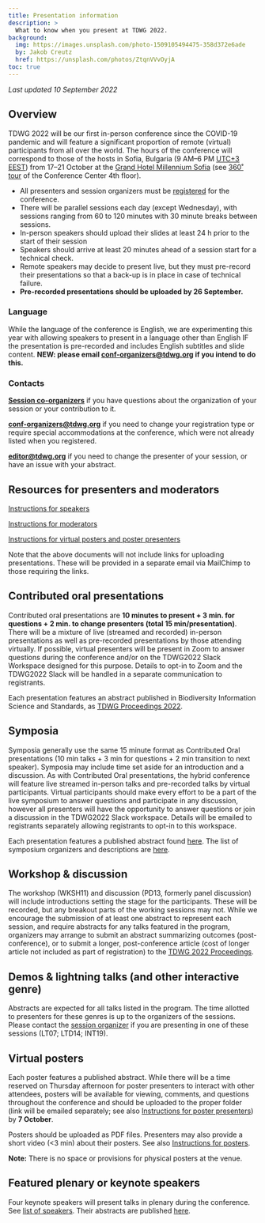 ```yaml
---
title: Presentation information
description: >
  What to know when you present at TDWG 2022.
background:
  img: https://images.unsplash.com/photo-1509105494475-358d372e6ade
  by: Jakob Creutz
  href: https://unsplash.com/photos/ZtqnVVvOyjA
toc: true
---
```


_Last updated 10 September 2022_

## Overview

TDWG 2022 will be our first in-person conference since the COVID-19 pandemic and will feature a significant proportion of remote (virtual) participants from all over the world. The hours of the conference will correspond to those of the hosts in Sofia, Bulgaria (9 AM–6 PM [UTC+3 EEST](https://www.timeanddate.com/worldclock/converter.html?iso=20221017T060000&p1=238)) from 17–21 October at the [Grand Hotel Millennium Sofia](https://grandhotelmillenniumsofia.bg/) (see [360˚ tour](https://360tour.ghms.bg/) of the Conference Center 4th floor). 

- All presenters and session organizers must be [registered](/conferences/2022/#registration) for the conference.
- There will be parallel sessions each day (except Wednesday), with sessions ranging from 60 to 120 minutes with 30 minute breaks between sessions.
- In-person speakers should upload their slides at least 24 h prior to the start of their session
- Speakers should arrive at least 20 minutes ahead of a session start for a technical check. 
- Remote speakers may decide to present live, but they must pre-record their presentations so that a back-up is in place in case of technical failure.
- **Pre-recorded presentations should be uploaded by 26 September.**

### Language

While the language of the conference is English, we are experimenting this year with allowing speakers to present in a language other than English IF the presentation is pre-recorded and includes English subtitles and slide content. **NEW: please email <conf-organizers@tdwg.org> if you intend to do this.**

### Contacts

**[Session co-organizers](/conferences/2022/session-list/)** if you have questions about the organization of your session or your contribution to it.

**<conf-organizers@tdwg.org>** if you need to change your registration type or require special accommodations at the conference, which were not already listed when you registered.

**<editor@tdwg.org>** if you need to change the presenter of your session, or have an issue with your abstract.

## Resources for presenters and moderators

[Instructions for speakers](https://docs.google.com/document/d/1ie_eBtc4fPMdK_PMxpJgCwoC_Jve3Dz5keGQ-8S_kvo/edit?usp=sharing)

[Instructions for moderators](https://docs.google.com/document/d/1k-eBqEf8HbBWqtHiKQQJmnQnkmvBsxv0uAWpyLdpQ4w/edit?usp=sharing)

[Instructions for virtual posters and poster presenters](https://docs.google.com/document/d/1YUCvkJNfbXyjR3Zc8O4i2cU0PpOBYyxuQbxpcnLOSOs/edit?usp=sharing)

Note that the above documents will not include links for uploading presentations. These will be provided in a separate email via MailChimp to those requiring the links.

## Contributed oral presentations

Contributed oral presentations are **10 minutes to present + 3 min. for questions + 2 min. to change presenters (total 15 min/presentation)**. There will be a mixture of live (streamed and recorded) in-person presentations as well as pre-recorded presentations by those attending virtually. If possible, virtual presenters will be present in Zoom to answer questions during the conference and/or on the TDWG2022 Slack Workspace designed for this purpose. Details to opt-in to Zoom and the TDWG2022 Slack will be handled in a separate communication to registrants.

Each presentation features an abstract published in Biodiversity Information Science and Standards, as [TDWG Proceedings 2022](https://biss.pensoft.net/collection/384/).

## Symposia

Symposia generally use the same 15 minute format as Contributed Oral presentations (10 min talks + 3 min for questions + 2 min transition to next speaker). Symposia may include time set aside for an introduction and a discussion. As with Contributed Oral presentations, the hybrid conference will feature live streamed in-person talks and pre-recorded talks by virtual participants. Virtual participants should make every effort to be a part of the live symposium to answer questions and participate in any discussion, however all presenters will have the opportunity to answer questions or join a discussion in the TDWG2022 Slack workspace. Details will be emailed to registrants separately allowing registrants to opt-in to this workspace.

Each presentation features a published abstract found [here](https://biss.pensoft.net/collection/384/). The list of symposium organizers and descriptions are [here](/conferences/2022/session-list/).

## Workshop & discussion

The workshop (WKSH11) and discussion (PD13, formerly panel discussion) will include introductions setting the stage for the participants. These will be recorded, but any breakout parts of the working sessions may not. While we encourage the submission of at least one abstract to represent each session, and require abstracts for any talks featured in the program, organizers may arrange to submit an abstract summarizing outcomes (post-conference), or to submit a longer, post-conference article (cost of longer article not included as part of registration) to the [TDWG 2022 Proceedings](https://biss.pensoft.net/collection/384/).

## Demos & lightning talks (and other interactive genre)

Abstracts are expected for all talks listed in the program. The time allotted to presenters for these genres is up to the organizers of the sessions.  Please contact the [session organizer](/conferences/2022/session-list/) if you are presenting in one of these sessions (LT07; LTD14; INT19).

## Virtual posters

Each poster features a published abstract. While there will be a time reserved on Thursday afternoon for poster presenters to interact with other attendees, posters will be available for viewing, comments, and questions throughout the conference and should be uploaded to the proper folder (link will be emailed separately; see also [Instructions for poster presenters](https://docs.google.com/document/d/1YUCvkJNfbXyjR3Zc8O4i2cU0PpOBYyxuQbxpcnLOSOs/edit?usp=sharing)) by **7 October**.

Posters should be uploaded as PDF files. Presenters may also provide a short video (<3 min) about their posters. See also [Instructions for posters](https://docs.google.com/document/d/1YUCvkJNfbXyjR3Zc8O4i2cU0PpOBYyxuQbxpcnLOSOs/edit?usp=sharing).

**Note:** There is no space or provisions for physical posters at the venue.

## Featured plenary or keynote speakers

Four keynote speakers will present talks in plenary during the conference. See [list of speakers](/conferences/2022/keynotes/).  Their abstracts are published [here](https://biss.pensoft.net/collection/406/).
